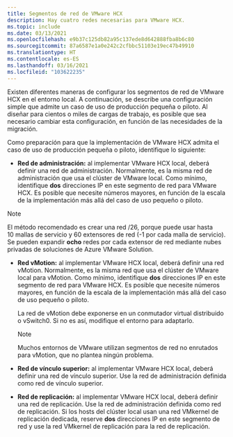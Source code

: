 ```yaml
---
title: Segmentos de red de VMware HCX
description: Hay cuatro redes necesarias para VMware HCX.
ms.topic: include
ms.date: 03/13/2021
ms.openlocfilehash: e9b37c125db82a95c137ede8d642888fba8b6c80
ms.sourcegitcommit: 87a6587e1a0e242c2cfbbc51103e19ec47b49910
ms.translationtype: HT
ms.contentlocale: es-ES
ms.lasthandoff: 03/16/2021
ms.locfileid: "103622235"
---
```

<!-- Used in avs-production-ready-deployment.md and tutorial-deploy-vmware-hcx.md -->

Existen diferentes maneras de configurar los segmentos de red de VMware HCX en el entorno local. A continuación, se describe una configuración simple que admite un caso de uso de producción pequeña o piloto.  Al diseñar para cientos o miles de cargas de trabajo, es posible que sea necesario cambiar esta configuración, en función de las necesidades de la migración.  

Como preparación para que la implementación de VMware HCX admita el caso de uso de producción pequeña o piloto, identifique lo siguiente:

- **Red de administración:** al implementar VMware HCX local, deberá definir una red de administración.  Normalmente, es la misma red de administración que usa el clúster de VMware local.  Como mínimo, identifique **dos** direcciones IP en este segmento de red para VMware HCX. Es posible que necesite números mayores, en función de la escala de la implementación más allá del caso de uso pequeño o piloto.

> [!NOTE]
   > El método recomendado es crear una red /26, porque puede usar hasta 10 mallas de servicio y 60 extensores de red (-1 por cada malla de servicio). Se pueden expandir **ocho** redes por cada extensor de red mediante nubes privadas de soluciones de Azure VMware Solution.
   >
   
- **Red vMotion:** al implementar VMware HCX local, deberá definir una red vMotion.  Normalmente, es la misma red que usa el clúster de VMware local para vMotion.  Como mínimo, identifique **dos** direcciones IP en este segmento de red para VMware HCX. Es posible que necesite números mayores, en función de la escala de la implementación más allá del caso de uso pequeño o piloto.

   La red de vMotion debe exponerse en un conmutador virtual distribuido o vSwitch0. Si no es así, modifique el entorno para adaptarlo.

   > [!NOTE]
   > Muchos entornos de VMware utilizan segmentos de red no enrutados para vMotion, que no plantea ningún problema.

- **Red de vínculo superior:** al implementar VMware HCX local, deberá definir una red de vínculo superior. Use la red de administración definida como red de vínculo superior.
   
- **Red de replicación:** al implementar VMware HCX local, deberá definir una red de replicación. Use la red de administración definida como red de replicación.  Si los hosts del clúster local usan una red VMkernel de replicación dedicada, reserve **dos** direcciones IP en este segmento de red y use la red VMkernel de replicación para la red de replicación.
